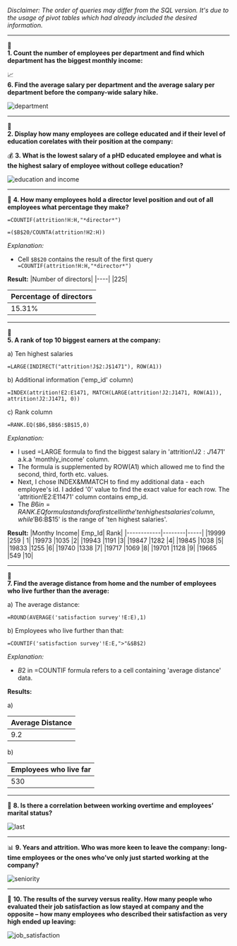 *Disclaimer: The order of queries may differ from the SQL version. It's due to the usage of pivot tables which had already included the desired information.*

___

:office:	
**1. Count the number of employees per department and find which department has the biggest
    monthly income:**
    
:chart_with_upwards_trend:	
**6. Find the average salary per department and the average salary per department before the company-wide salary hike.**
    
![department](https://i.imgur.com/oN5Aamg.png)
___
:school:	
**2. Display how many employees are college educated and if their level of education corelates with their position at the company:**

💰
**3. What is the lowest salary of a pHD educated employee and what is the highest salary of employee without college education?**

![education and income](https://i.imgur.com/ruh8pYt.png)
___
:briefcase:
**4. How many employees hold a director level position and out of all employees what percentage they make?**
```excel
=COUNTIF(attrition!H:H,"*director*")
```
```excel
=($B$20/COUNTA(attrition!H2:H))
```
*Explanation:*
- Cell ```$B$20``` contains the result of the first query ``` =COUNTIF(attrition!H:H,"*director*")```

**Result:**
|Number of directors|
|----|
|225|

|Percentage of directors|
|-----|
|15.31%|

___
:money_with_wings:	
**5. A rank of top 10 biggest earners at the company:**

a) Ten highest salaries
```excel
=LARGE(INDIRECT("attrition!J$2:J$1471"), ROW(A1))
```

b) Additional information ('emp_id' column)
```excel
=INDEX(attrition!E2:E1471, MATCH(LARGE(attrition!J2:J1471, ROW(A1)), attrition!J2:J1471, 0))
```

c) Rank column
```excel
=RANK.EQ($B6,$B$6:$B$15,0)
```


*Explanation:*
- I used =LARGE formula to find the biggest salary in 'attrition!J$2:J$1471' a.k.a 'monthly_income' column.
- The formula is supplemented by ROW(A1) which allowed me to find the second, third, forth etc. values.
- Next, I chose INDEX&MMATCH to find my additional data - each employee's id. I added '0' value to find the exact value for each row. The 'attrition!E2:E11471' column contains emp_id.
- The $B6 in =RANK.EQ formula stands for a first cell in the 'ten highest salaries' column, while '$B$6:$B$15' is the range of 'ten highest salaries'.



**Result:**
|Monthy Income| Emp_Id| Rank|
|------------|--------|-----|
|19999	|259   | 1|
|19973	|1035	|2|
|19943	|1191	|3|
|19847	|1282	|4|
|19845	|1038	|5|
|19833	|1255	|6|
|19740	|1338	|7|
|19717	|1069	|8|
|19701	|1128	|9|
|19665	|549	|10|

___
:pushpin:	
**7. Find the average distance from home and the number of employees who live further than the average:**

a) The average distance:
```excel
=ROUND(AVERAGE('satisfaction survey'!E:E),1)
```

b) Employees who live further than that:
```excel
=COUNTIF('satisfaction survey'!E:E,">"&$B$2)
```

*Explanation:*
- $B$2 in =COUNTIF formula refers to a cell containing 'average distance' data.

**Results:**

a)

|Average Distance|
|----|
|9.2|


b)

|Employees who live far|
|----|
|530|
___

:ring:
**8. Is there a correlation between working overtime and employees’ marital status?**

![last](https://i.imgur.com/WYJTxmC.png)
___

:bar_chart:
**9. Years and attrition. Who was more keen to leave the company: long-time employees or the ones who’ve only just started working at the company?**

![seniority](https://i.imgur.com/JfOppbw.png)


___
:page_facing_up:
**10. The results of the survey versus reality. How many people who evaluated their job satisfaction as low stayed at company and the opposite – how many employees who described their satisfaction as very high ended up leaving:**

![job_satisfaction](https://i.imgur.com/xlmWFb0.png)

